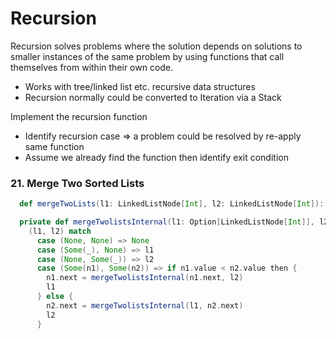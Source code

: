 # Recursion
Recursion solves problems where the solution depends on solutions to smaller instances of the same problem by using functions that call themselves from within their own code.
- Works with tree/linked list etc. recursive data structures 
- Recursion normally could be converted to Iteration via a Stack

Implement the recursion function 
- Identify recursion case => a problem could be resolved by re-apply same function
- Assume we already find the function then identify exit condition

### 21. Merge Two Sorted Lists
```scala
  def mergeTwoLists(l1: LinkedListNode[Int], l2: LinkedListNode[Int]): LinkedListNode[Int] = mergeTwolistsInternal(Option(l1), Option(l2)).get

  private def mergeTwolistsInternal(l1: Option[LinkedListNode[Int]], l2: Option[LinkedListNode[Int]]): Option[LinkedListNode[Int]] =
    (l1, l2) match
      case (None, None) => None
      case (Some(_), None) => l1
      case (None, Some(_)) => l2
      case (Some(n1), Some(n2)) => if n1.value < n2.value then {
        n1.next = mergeTwolistsInternal(n1.next, l2)
        l1
      } else {
        n2.next = mergeTwolistsInternal(l1, n2.next)
        l2
      }
```